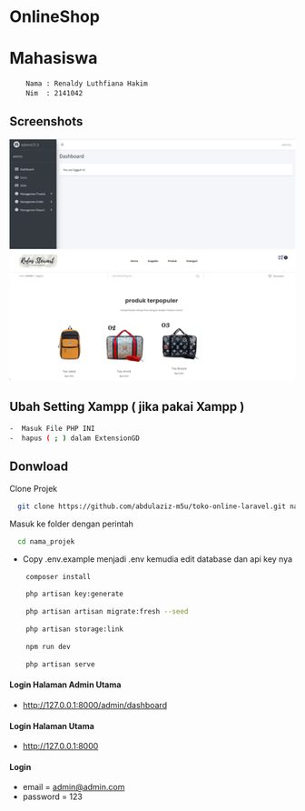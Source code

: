 # OnlineShop 


# Mahasiswa
```bash
    Nama : Renaldy Luthfiana Hakim
    Nim  : 2141042
```

## Screenshots

![preview img](/preview.png)
![preview img](/preview2.png)



## Ubah Setting Xampp ( jika pakai Xampp )

```bash
-  Masuk File PHP INI 
-  hapus ( ; ) dalam ExtensionGD
```

## Donwload

Clone Projek

```bash
  git clone https://github.com/abdulaziz-m5u/toko-online-laravel.git nama_projek
```

Masuk ke folder dengan perintah

```bash
  cd nama_projek
```

-   Copy .env.example menjadi .env kemudia edit database dan api key nya

```bash
    composer install
```

```bash
    php artisan key:generate
```

```bash
    php artisan artisan migrate:fresh --seed
```

```bash
    php artisan storage:link
```

```bash
    npm run dev 
```

```bash
    php artisan serve
```


#### Login Halaman Admin Utama
-   http://127.0.0.1:8000/admin/dashboard

#### Login Halaman Utama
-   http://127.0.0.1:8000

#### Login

-   email = admin@admin.com
-   password = 123



